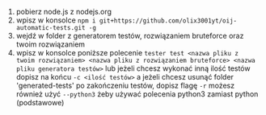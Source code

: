 1. pobierz node.js z nodejs.org
2. wpisz w konsolce `npm i git+https://github.com/olix3001yt/oij-automatic-tests.git -g`
3. wejdź w folder z generatorem testów, rozwiązaniem bruteforce oraz twoim rozwiązaniem
4. wpisz w konsolce poniższe polecenie
`tester test <nazwa pliku z twoim rozwiązaniem> <nazwa pliku z rozwiązaniem bruteforce> <nazwa pliku generatora testów>`
lub jeżeli chcesz wykonać inną ilość testów dopisz na końcu `-c <ilość testów>`
a jeżeli chcesz usunąć folder 'generated-tests' po zakończeniu testów, dopisz flagę `-r`
możesz również użyć `--python3` żeby używać polecenia python3 zamiast python (podstawowe)